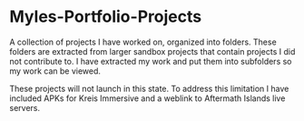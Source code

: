 # Myles-Portfolio-Projects
A collection of projects I have worked on, organized into folders.
These folders are extracted from larger sandbox projects that contain projects I did not contribute to. 
I have extracted my work and put them into subfolders so my work can be viewed. 

These projects will not launch in this state. To address this limitation I have included APKs for Kreis Immersive and 
a weblink to Aftermath Islands live servers. 
